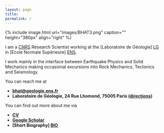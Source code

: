 ```yaml
---
layout: page
title: 
permalink: /
---
```


{% include image.html url="images/BHAT3.png" caption="" height="380px" align="right" %}

I am a [CNRS] Research Scientist working at the [Laboratoire de Géologie] [LG] in [Ecole Normale Supérieure] [ENS].

I work mainly in the interface between Earthquake Physics and Solid Mechanics making occasional excursions into Rock Mechanics, Tectonics and Seismology.

You can reach me at

* **bhat@geologie.ens.fr** 
* **Laboratoire de Géologie, 24 Rue Lhomond, 75005 Paris ([directions])**

You can find out more about me via 

* **[CV]** 
* **[Google Scholar]**
* **[Short Biography] [BIO]**

[BIO]: /bio/
[CV]: https://www.dropbox.com/s/ki67xswqsql0uky/CurriculumVitae.pdf?dl=1
[directions]: files/directions.pdf
[LG]: http://www.geologie.ens.fr
[ENS]: http://www.ens.fr
[Google Scholar]: http://scholar.google.com/citations?user={{site.author.scholar}}&hl=en&oi=ao
[CNRS]: http://www.cnrs.fr/index.html


